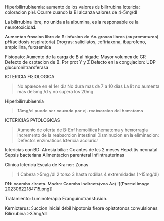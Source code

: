 Hiperbilirrubinemia: aumento de los valores de bilirrubina
Ictericia: coloracion piel. Ocurre cuando la BI alcanza valores de 4-5mg/dl

La bilirrubina libre, no unida a la albumina, es la responsable de la neurotoxicidad.

Aumentan fraccion libre de B:
infusion de Ac. grasos libres (en prematuros)
pH(acidosis respiratoria)
Drogras: salicilatos, ceftriaxona, ibuprofeno, ampicilina, furosemida


Fisiopato:
Aumento de la carga de B al higado:
Mayor volumen de GR
Defecto de captacion de B.
Por prot Y y Z
Defecto en la congujacion:
UDP glucuroniltransferasa


ICTERICIA FISIOLOGICA
>No aparece en el 1er dia
>No dura mas de 7 a 10 dias
>La Bt no aumenta mas de 5mg /d y no supera los 20mg

Hiperbilirrubinemia
>13mg/dl
>puede ser causada por ej. reabsorcion del hematoma


ICTERICIAS PATOLOGICAS
>Aumento de oferta de B:
>	Enf hemolitica
>	hematoma y hemorragia
>	incremento de la reabsorcion intestinal
>Disminucion en la eliminacion:
>	Defectos enzimaticos
>	Ictericia acolurica

Ictericias con BD:
Atresia biliar: Cx antes de los 2 meses
Hepatitis neonatal
Sepsis bacteriana
Alimentacion parenteral
Inf intrauterinas

Clinica Ictericia
Escala de Kramer: Zonas
>1 Cabeza >5mg /dl
>2 torso
>3 hasta rodillas
>4 extremidades (>15mg/dl)

RN: coombs directa. Madre: Coombs indirecta(veo Ac)
![[Pasted image 20230622184715.png]]


Tratamiento:
Luminoterapia
Exanguinotransfusion.


Kernicterus:
Succion inicial debil
hipotonia
fiebre
opistotonos
convulsiones
Bilirrubina >30mg/dl
